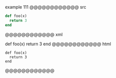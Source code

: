 example 111
@@@@@@@@@@@@ src
~~~~    ruby startline=3 $%@#$
def foo(x)
  return 3
end
~~~~~~~
@@@@@@@@@@@@ xml
<?xml version="1.0" encoding="UTF-8"?>
<!DOCTYPE document SYSTEM "CommonMark.dtd">
<document xmlns="http://commonmark.org/xml/1.0">
  <code_block info="ruby startline=3 $%@#$">def foo(x)
  return 3
end
</code_block>
</document>
@@@@@@@@@@@@ html
<pre><code class="language-ruby">def foo(x)
  return 3
end
</code></pre>
@@@@@@@@@@@@

